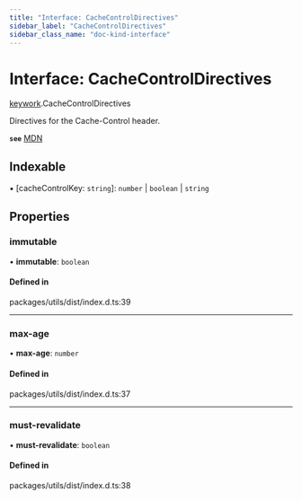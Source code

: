 ```yaml
---
title: "Interface: CacheControlDirectives"
sidebar_label: "CacheControlDirectives"
sidebar_class_name: "doc-kind-interface"
---
```


# Interface: CacheControlDirectives

[keywork](../modules/keywork).CacheControlDirectives

Directives for the Cache-Control header.

**`see`** [MDN](https://developer.mozilla.org/en-US/docs/Web/HTTP/Headers/Cache-Control)

## Indexable

▪ [cacheControlKey: `string`]: `number` \| `boolean` \| `string`

## Properties

### immutable

• **immutable**: `boolean`

#### Defined in

packages/utils/dist/index.d.ts:39

___

### max-age

• **max-age**: `number`

#### Defined in

packages/utils/dist/index.d.ts:37

___

### must-revalidate

• **must-revalidate**: `boolean`

#### Defined in

packages/utils/dist/index.d.ts:38
